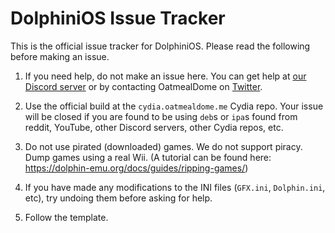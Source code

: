 # DolphiniOS Issue Tracker

This is the official issue tracker for DolphiniOS. Please read the following before making an issue.

1. If you need help, do not make an issue here. You can get help at [our Discord server](https://discord.gg/2BNZE95) or by contacting OatmealDome on [Twitter](https://twitter.com/OatmealDome).

2. Use the official build at the ``cydia.oatmealdome.me`` Cydia repo. Your issue will be  closed if you are found to be using `deb`s or `ipa`s found from reddit, YouTube, other Discord servers, other Cydia repos, etc.

3. Do not use pirated (downloaded) games. We do not support piracy. Dump games using a real Wii. (A tutorial can be found here: https://dolphin-emu.org/docs/guides/ripping-games/)

4. If you have made any modifications to the INI files (`GFX.ini`, `Dolphin.ini`, etc), try undoing them before asking for help.

5. Follow the template.

